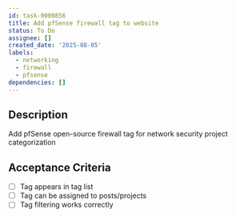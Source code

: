 ```yaml
---
id: task-0000856
title: Add pfSense firewall tag to website
status: To Do
assignee: []
created_date: '2025-08-05'
labels:
  - networking
  - firewall
  - pfsense
dependencies: []
---
```


## Description

Add pfSense open-source firewall tag for network security project categorization

## Acceptance Criteria

- [ ] Tag appears in tag list
- [ ] Tag can be assigned to posts/projects
- [ ] Tag filtering works correctly
